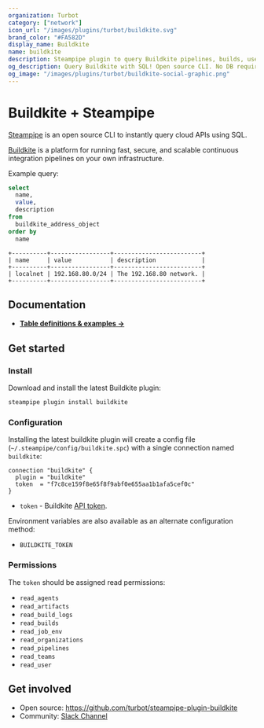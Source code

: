 ```yaml
---
organization: Turbot
category: ["network"]
icon_url: "/images/plugins/turbot/buildkite.svg"
brand_color: "#FA582D"
display_name: Buildkite
name: buildkite
description: Steampipe plugin to query Buildkite pipelines, builds, users and more.
og_description: Query Buildkite with SQL! Open source CLI. No DB required.
og_image: "/images/plugins/turbot/buildkite-social-graphic.png"
---
```


# Buildkite + Steampipe

[Steampipe](https://steampipe.io) is an open source CLI to instantly query cloud APIs using SQL.

[Buildkite](https://buildkite.com) is a platform for running fast, secure, and scalable continuous integration pipelines on your own infrastructure.

Example query:
```sql
select
  name,
  value,
  description
from
  buildkite_address_object
order by
  name
```

```
+----------+-----------------+-------------------------+
| name     | value           | description             |
+----------+-----------------+-------------------------+
| localnet | 192.168.80.0/24 | The 192.168.80 network. |
+----------+-----------------+-------------------------+
```

## Documentation

- **[Table definitions & examples →](/plugins/turbot/buildkite/tables)**

## Get started

### Install

Download and install the latest Buildkite plugin:

```bash
steampipe plugin install buildkite
```

### Configuration

Installing the latest buildkite plugin will create a config file (`~/.steampipe/config/buildkite.spc`) with a single connection named `buildkite`:

```hcl
connection "buildkite" {
  plugin = "buildkite"
  token  = "f7c8ce159f8e65f8f9abf0e655aa1b1afa5cef0c"
}
```

* `token` - Buildkite [API token](https://buildkite.com/docs/apis/managing-api-tokens).

Environment variables are also available as an alternate configuration method:
* `BUILDKITE_TOKEN`

### Permissions

The `token` should be assigned read permissions:
- `read_agents`
- `read_artifacts`
- `read_build_logs`
- `read_builds`
- `read_job_env`
- `read_organizations`
- `read_pipelines`
- `read_teams`
- `read_user`

## Get involved

* Open source: https://github.com/turbot/steampipe-plugin-buildkite
* Community: [Slack Channel](https://steampipe.io/community/join)
